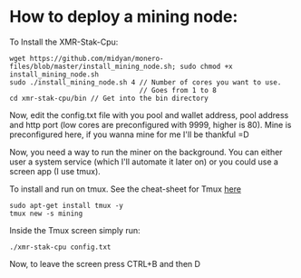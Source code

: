 # How to deploy a mining node:

To Install the XMR-Stak-Cpu:
```
wget https://github.com/midyan/monero-files/blob/master/install_mining_node.sh; sudo chmod +x install_mining_node.sh
sudo ./install_mining_node.sh 4 // Number of cores you want to use.
                                // Goes from 1 to 8
cd xmr-stak-cpu/bin // Get into the bin directory
```

Now, edit the config.txt file with you pool and wallet address, pool address and http port (low cores are preconfigured with 9999, higher is 80). Mine is preconfigured here, if you wanna mine for me I'll be thankful =D

Now, you need a way to run the miner on the background. You can either user a system service (which I'll automate it later on) or you could use a screen app (I use tmux).

To install and run on tmux. See the cheat-sheet for Tmux [here](https://gist.github.com/MohamedAlaa/2961058)
```
sudo apt-get install tmux -y
tmux new -s mining
```

Inside the Tmux screen simply run:
```
./xmr-stak-cpu config.txt
```

Now, to leave the screen press CTRL+B and then D
